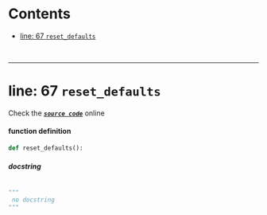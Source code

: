 



Contents
========

* [line: 67 `reset_defaults`](#line-67-reset_defaults)


&nbsp;

--------
# line: 67 `reset_defaults`
  
Check the [***``source code``***](https://github.com/BrancoLab/BrainRender/tree/brainglobeintegration/blob/master/brainrender/__init__.py#L67) online
#### function definition


```python
def reset_defaults():
```
##### docstring
  


```python

"""
 no docstring 
"""
```